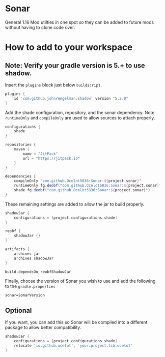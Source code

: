 # Sonar

General 1.16 Mod utilties in one spot so they can be added to future mods without having to clone code over.

# How to add to your workspace

## Note: Verify your gradle version is 5.+ to use shadow.
Insert the `plugins` block just below `buildscript`.

```gradle
plugins {
    id 'com.github.johnrengelman.shadow' version "5.2.0"
}
```

Add the shade configuration, repository, and the sonar dependency. Note `runtimeOnly` and `compileOnly` are used to allow sources to attach properly.

```gradle
configurations {
    shade
}

repositories {
    maven {
        name = "JitPack"
        url = "https://jitpack.io"
    }
}

dependencies {
    compileOnly "com.github.Ocelot5836:Sonar:${project.sonar}"
    runtimeOnly fg.deobf("com.github.Ocelot5836:Sonar:${project.sonar}")
    shade fg.deobf("com.github.Ocelot5836:Sonar:${project.sonar}")
}
```

These remaining settings are added to allow the jar to build properly.

```gradle
shadowJar {
    configurations = [project.configurations.shade]
}

reobf {
    shadowJar {}
}

artifacts {
    archives jar
    archives shadowJar
}

build.dependsOn reobfShadowJar
```

Finally, choose the version of Sonar you wish to use and add the following to the `gradle.properties`

```properties
sonar=SonarVersion
```

## Optional

If you want, you can add this so Sonar will be compiled into a different package to allow better compatibility.

```gradle
shadowJar {
    configurations = [project.configurations.shade]
    relocate 'io.github.ocelot', 'your.project.lib.ocelot'
}
```
